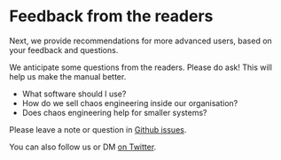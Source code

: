 # Feedback from the readers

Next, we provide recommendations for more advanced 
users, based on your feedback and questions.

We anticipate some questions from the readers. 
Please do ask! This will help us make the manual better.

- What software should I use?
- How do we sell chaos engineering inside our organisation?
- Does chaos engineering help for smaller systems?

Please leave a note or question in [Github issues](https://github.com/epogrebnyak/chaos-manual/issues).

You can also follow us or DM [on Twitter](https://twitter.com/v10n10).
